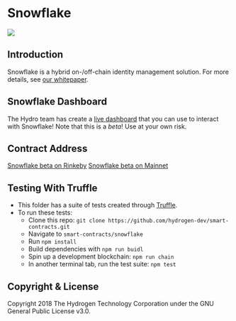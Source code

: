 # Snowflake
<img src="https://www.hydrogenplatform.com/images/logo_hydro.png">

## Introduction
Snowflake is a hybrid on-/off-chain identity management solution. For more details, see [our whitepaper](https://github.com/hydrogen-dev/hydro-docs/tree/master/Snowflake).

## Snowflake Dashboard
The Hydro team has create a [live dashboard](https://noahhydro.github.io/snowflake-dashboard/) that you can use to interact with Snowflake! Note that this is a *beta*! Use at your own risk.

## Contract Address
[Snowflake beta on Rinkeby](https://rinkeby.etherscan.io/address/0x8b8b004abf1ee64e23d6088b73873898d8408a6d)
[Snowflake beta on Mainnet](https://etherscan.io/address/0x037941d4ed93af8628fb4e9451752db8b2446f76)

## Testing With Truffle
- This folder has a suite of tests created through [Truffle](https://github.com/trufflesuite/truffle).
- To run these tests:
  - Clone this repo: `git clone https://github.com/hydrogen-dev/smart-contracts.git`
  - Navigate to `smart-contracts/snowflake`
  - Run `npm install`
  - Build dependencies with `npm run buidl`
  - Spin up a development blockchain: `npm run chain`
  - In another terminal tab, run the test suite: `npm test`

## Copyright & License
Copyright 2018 The Hydrogen Technology Corporation under the GNU General Public License v3.0.
